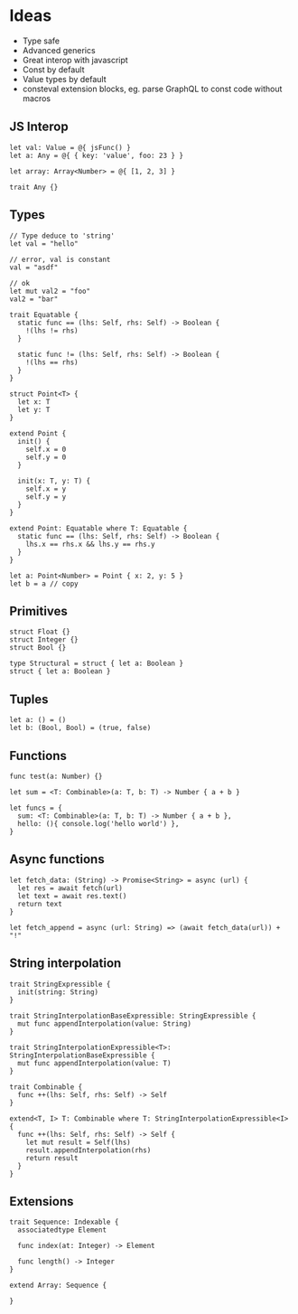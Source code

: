 
# Ideas

- Type safe
- Advanced generics
- Great interop with javascript
- Const by default
- Value types by default
- consteval extension blocks, eg. parse GraphQL to const code without macros

## JS Interop

```
let val: Value = @{ jsFunc() }
let a: Any = @{ { key: 'value', foo: 23 } }

let array: Array<Number> = @{ [1, 2, 3] }

trait Any {}

```

## Types

```
// Type deduce to 'string'
let val = "hello"

// error, val is constant
val = "asdf"

// ok
let mut val2 = "foo"
val2 = "bar"

trait Equatable {
  static func == (lhs: Self, rhs: Self) -> Boolean {
    !(lhs != rhs)
  }

  static func != (lhs: Self, rhs: Self) -> Boolean {
    !(lhs == rhs)
  }
}

struct Point<T> {
  let x: T
  let y: T
}

extend Point {
  init() {
    self.x = 0
    self.y = 0
  }

  init(x: T, y: T) {
    self.x = y
    self.y = y
  }
}

extend Point: Equatable where T: Equatable {
  static func == (lhs: Self, rhs: Self) -> Boolean {
    lhs.x == rhs.x && lhs.y == rhs.y
  }
}

let a: Point<Number> = Point { x: 2, y: 5 }
let b = a // copy

```

## Primitives

```
struct Float {}
struct Integer {}
struct Bool {}

type Structural = struct { let a: Boolean }
struct { let a: Boolean }
```

## Tuples

```
let a: () = ()
let b: (Bool, Bool) = (true, false)
```

## Functions

```
func test(a: Number) {}

let sum = <T: Combinable>(a: T, b: T) -> Number { a + b }

let funcs = {
  sum: <T: Combinable>(a: T, b: T) -> Number { a + b },
  hello: (){ console.log('hello world') },
}
```

## Async functions

```
let fetch_data: (String) -> Promise<String> = async (url) {
  let res = await fetch(url)
  let text = await res.text()
  return text
}

let fetch_append = async (url: String) => (await fetch_data(url)) + "!"
```

## String interpolation

```
trait StringExpressible {
  init(string: String)
}

trait StringInterpolationBaseExpressible: StringExpressible {
  mut func appendInterpolation(value: String)
}

trait StringInterpolationExpressible<T>: StringInterpolationBaseExpressible {
  mut func appendInterpolation(value: T)
}

trait Combinable {
  func ++(lhs: Self, rhs: Self) -> Self
}

extend<T, I> T: Combinable where T: StringInterpolationExpressible<I> {
  func ++(lhs: Self, rhs: Self) -> Self {
    let mut result = Self(lhs)
    result.appendInterpolation(rhs)
    return result
  }
}

```

## Extensions

```
trait Sequence: Indexable {
  associatedtype Element

  func index(at: Integer) -> Element

  func length() -> Integer
}

extend Array: Sequence {

}

```
